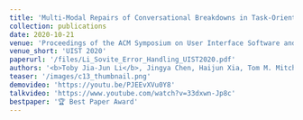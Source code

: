 ```yaml
---
title: 'Multi-Modal Repairs of Conversational Breakdowns in Task-Oriented Dialogs'
collection: publications
date: 2020-10-21
venue: 'Proceedings of the ACM Symposium on User Interface Software and Technology (UIST 2020)'
venue_short: 'UIST 2020'
paperurl: '/files/Li_Sovite_Error_Handling_UIST2020.pdf'
authors: '<b>Toby Jia-Jun Li</b>, Jingya Chen, Haijun Xia, Tom M. Mitchell, and Brad A. Myers'
teaser: '/images/c13_thumbnail.png'
demovideo: 'https://youtu.be/PJEEvXVu0Y8'
talkvideo: 'https://www.youtube.com/watch?v=33dxwn-Jp8c'
bestpaper: '🏆 Best Paper Award'
---
```

